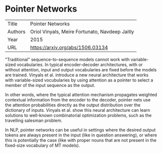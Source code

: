 # Pointer Networks

|||
| --- | --- |
| Title | Pointer Networks |
| Authors | Oriol Vinyals, Meire Fortunato, Navdeep Jaitly |
| Year | 2015 |
| URL | https://arxiv.org/abs/1506.03134 |

"Traditional" sequence-to-sequence models cannot work with variable-sized
vocabularies. In typical encoder-decoder architectures, with or without
attention, input and output vocabularies are fixed before the models are 
trained. Vinyals et al. introduce a new neural architecture that works
with variable-sized vocubularies by using attention as a pointer to
select a member of the input sequence as the output. 

In other words, where the typical attention mechanism propagates 
weighted contextual information from the encoder to the decoder,
pointer nets use the attention probabilities directly as the output distribution 
over the dictionary of inputs. Vinyals et al. show this neural architecture
can learn solutions to well-known combinatorial optimization problems, such as
the travelling salesman problem. 

In NLP, pointer networks can be useful in settings where the desired output
tokens are always present in the input (like in question answering), or
where this is potentially the case (like with proper nouns that are not present
in the fixed-size vocabulary of MT models). 
